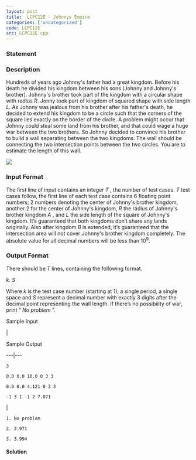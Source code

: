 ```yaml
---
layout: post
title:  LCPC12E - Johnnys Empire
categories: ['uncategorized']
code: LCPC12E
src: LCPC12E.cpp
---
```


### **Statement**

### Description

Hundreds of years ago Johnny's father had a great kingdom. Before his death he
divided his kingdom between his sons (Johnny and Johnny's brother). Johnny's
brother took part of the kingdom with a circular shape with radius _R_.
Jonny took part of kingdom of squared shape with side length _L_. As
Johnny was jealous from his brother after his father's death, he decided to
extend his kingdom to be a circle such that the corners of the square lies
exactly on the border of the circle. A problem might occur that Johnny could
steal some land from his brother, and that could wage a huge war between the
two brothers. So Johnny decided to convince his brother to build a wall
separating between the two kingdoms. The wall should be connecting the two
intersection points between the two circles. You are to estimate the length of
this wall.

![](http://www.spoj.com/content/min_25:lcpc12e)

### Input Format

The first line of input contains an integer _T_ , the number of test
cases. _T_ test cases follow, the first line of each test case contains 6
floating point numbers; 2 numbers denoting the center of Johnny's brother
kingdom, another 2 for the center of Johnny's kingdom, _R_ the radius of
Johnny's brother kingdom _A_ , and _L_ the side length of the square
of Johnny's kingdom. It’s guaranteed that both kingdoms don’t share any lands
originally. Also after kingdom _B_ is extended, it’s guaranteed that the
intersection area will not cover Johnny's brother kingdom completely. The
absolute value for all decimal numbers will be less than 10<sup>9</sup>.

### Output Format

There should be _T_ lines, containing the following format.

_k. S_

Where _k_ is the test case number (starting at 1), a single period, a
single space and _S_ represent a decimal number with exactly 3 digits
after the decimal point representing the wall length. If there’s no
possibility of war, print “  _No problem_ ”.

Sample Input

|

Sample Output  
  
---|---  
      
    
    3
    0.0 0.0 10.0 0 3 3
    0.0 0.0 4.121 0 3 3
    -1 3 1 -1 2 7.071

|

    
    
    1. No problem
    2. 2.971
    3. 3.994



#### **Solution**



